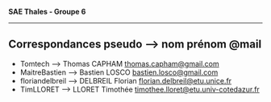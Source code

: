 **SAE Thales - Groupe 6**

---

## Correspondances pseudo --> nom prénom @mail

- Tomtech --> Thomas CAPHAM thomas.capham@gmail.com
- MaitreBastien --> Bastien LOSCO bastien.losco@gmail.com
- floriandelbreil --> DELBREIL Florian florian.delbreil@etu.unice.fr
- TimLLORET --> LLORET Timothée timothee.lloret@etu.univ-cotedazur.fr
